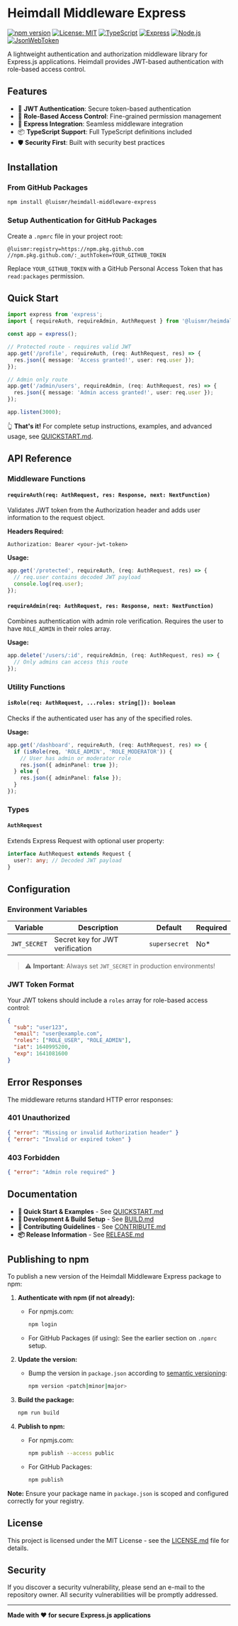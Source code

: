 # Heimdall Middleware Express

[![npm version](https://badge.fury.io/js/%40luismr%2Fheimdall-middleware-express.svg)](https://badge.fury.io/js/%40luismr%2Fheimdall-middleware-express)
[![License: MIT](https://img.shields.io/badge/License-MIT-yellow.svg)](https://opensource.org/licenses/MIT)
[![TypeScript](https://img.shields.io/badge/TypeScript-5.4.x-blue?logo=typescript)](https://www.typescriptlang.org/)
[![Express](https://img.shields.io/badge/Express-4.19.x-green?logo=express)](https://expressjs.com/)
[![Node.js](https://img.shields.io/badge/Node.js-20.x-green?logo=node.js)](https://nodejs.org/)
[![JsonWebToken](https://img.shields.io/badge/JsonWebToken-9.0.x-orange?logo=jsonwebtokens)](https://github.com/auth0/node-jsonwebtoken)

A lightweight authentication and authorization middleware library for Express.js applications. Heimdall provides JWT-based authentication with role-based access control.

## Features

- 🔐 **JWT Authentication**: Secure token-based authentication
- 👥 **Role-Based Access Control**: Fine-grained permission management
- 🚀 **Express Integration**: Seamless middleware integration
- 📦 **TypeScript Support**: Full TypeScript definitions included
- 🛡️ **Security First**: Built with security best practices

## Installation

### From GitHub Packages

```bash
npm install @luismr/heimdall-middleware-express
```

### Setup Authentication for GitHub Packages

Create a `.npmrc` file in your project root:

```npmrc
@luismr:registry=https://npm.pkg.github.com
//npm.pkg.github.com/:_authToken=YOUR_GITHUB_TOKEN
```

Replace `YOUR_GITHUB_TOKEN` with a GitHub Personal Access Token that has `read:packages` permission.

## Quick Start

```typescript
import express from 'express';
import { requireAuth, requireAdmin, AuthRequest } from '@luismr/heimdall-middleware-express';

const app = express();

// Protected route - requires valid JWT
app.get('/profile', requireAuth, (req: AuthRequest, res) => {
  res.json({ message: 'Access granted!', user: req.user });
});

// Admin only route
app.get('/admin/users', requireAdmin, (req: AuthRequest, res) => {
  res.json({ message: 'Admin access granted!', user: req.user });
});

app.listen(3000);
```

👆 **That's it!** For complete setup instructions, examples, and advanced usage, see [QUICKSTART.md](QUICKSTART.md).

## API Reference

### Middleware Functions

#### `requireAuth(req: AuthRequest, res: Response, next: NextFunction)`

Validates JWT token from the Authorization header and adds user information to the request object.

**Headers Required:**
```
Authorization: Bearer <your-jwt-token>
```

**Usage:**
```typescript
app.get('/protected', requireAuth, (req: AuthRequest, res) => {
  // req.user contains decoded JWT payload
  console.log(req.user);
});
```

#### `requireAdmin(req: AuthRequest, res: Response, next: NextFunction)`

Combines authentication with admin role verification. Requires the user to have `ROLE_ADMIN` in their roles array.

**Usage:**
```typescript
app.delete('/users/:id', requireAdmin, (req: AuthRequest, res) => {
  // Only admins can access this route
});
```

### Utility Functions

#### `isRole(req: AuthRequest, ...roles: string[]): boolean`

Checks if the authenticated user has any of the specified roles.

**Usage:**
```typescript
app.get('/dashboard', requireAuth, (req: AuthRequest, res) => {
  if (isRole(req, 'ROLE_ADMIN', 'ROLE_MODERATOR')) {
    // User has admin or moderator role
    res.json({ adminPanel: true });
  } else {
    res.json({ adminPanel: false });
  }
});
```

### Types

#### `AuthRequest`

Extends Express Request with optional user property:

```typescript
interface AuthRequest extends Request {
  user?: any; // Decoded JWT payload
}
```

## Configuration

### Environment Variables

| Variable | Description | Default | Required |
|----------|-------------|---------|----------|
| `JWT_SECRET` | Secret key for JWT verification | `supersecret` | No* |

> ⚠️ **Important**: Always set `JWT_SECRET` in production environments!

### JWT Token Format

Your JWT tokens should include a `roles` array for role-based access control:

```json
{
  "sub": "user123",
  "email": "user@example.com",
  "roles": ["ROLE_USER", "ROLE_ADMIN"],
  "iat": 1640995200,
  "exp": 1641081600
}
```

## Error Responses

The middleware returns standard HTTP error responses:

### 401 Unauthorized
```json
{ "error": "Missing or invalid Authorization header" }
{ "error": "Invalid or expired token" }
```

### 403 Forbidden
```json
{ "error": "Admin role required" }
```

## Documentation

- **🚀 Quick Start & Examples** - See [QUICKSTART.md](QUICKSTART.md)
- **🔧 Development & Build Setup** - See [BUILD.md](BUILD.md)
- **🤝 Contributing Guidelines** - See [CONTRIBUTE.md](CONTRIBUTE.md)
- **📦 Release Information** - See [RELEASE.md](RELEASE.md)

## Publishing to npm

To publish a new version of the Heimdall Middleware Express package to npm:

1. **Authenticate with npm (if not already):**
   - For npmjs.com:
     ```bash
     npm login
     ```
   - For GitHub Packages (if using):
     See the earlier section on `.npmrc` setup.

2. **Update the version:**
   - Bump the version in `package.json` according to [semantic versioning](https://semver.org/):
     ```bash
     npm version <patch|minor|major>
     ```

3. **Build the package:**
   ```bash
   npm run build
   ```

4. **Publish to npm:**
   - For npmjs.com:
     ```bash
     npm publish --access public
     ```
   - For GitHub Packages:
     ```bash
     npm publish
     ```

**Note:** Ensure your package name in `package.json` is scoped and configured correctly for your registry.

## License

This project is licensed under the MIT License - see the [LICENSE.md](LICENSE.md) file for details.

## Security

If you discover a security vulnerability, please send an e-mail to the repository owner. All security vulnerabilities will be promptly addressed.

---

**Made with ❤️ for secure Express.js applications**